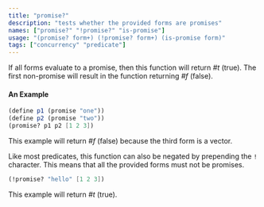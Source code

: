 ```yaml
---
title: "promise?"
description: "tests whether the provided forms are promises"
names: ["promise?" "!promise?" "is-promise"]
usage: "(promise? form+) (!promise? form+) (is-promise form)"
tags: ["concurrency" "predicate"]
---
```


If all forms evaluate to a promise, then this function will return _#t_ (true). The first non-promise will result in the function returning _#f_ (false).

#### An Example

```scheme
(define p1 (promise "one"))
(define p2 (promise "two"))
(promise? p1 p2 [1 2 3])
```

This example will return _#f_ (false) because the third form is a vector.

Like most predicates, this function can also be negated by prepending the `!` character. This means that all the provided forms must not be promises.

```scheme
(!promise? "hello" [1 2 3])
```

This example will return _#t_ (true).
